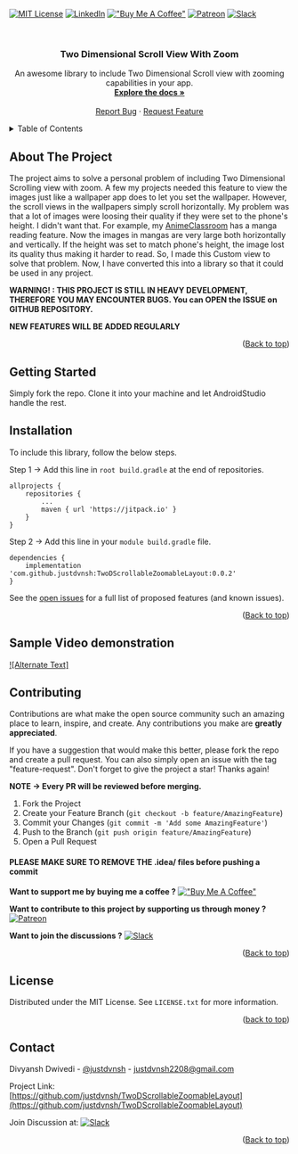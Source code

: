 <div id="top"></div>

[![MIT License][license-shield]][license-url]
[![LinkedIn][linkedin-shield]][linkedin-url]
[!["Buy Me A Coffee"](https://www.buymeacoffee.com/assets/img/custom_images/orange_img.png)](https://www.buymeacoffee.com/justdvnsh)
[![Patreon][patreon-shield]][patreon-url]
[![Slack][slack-shield]][slack-url]



<!-- PROJECT LOGO -->
<br />
<div align="center">

  <h3 align="center">Two Dimensional Scroll View With Zoom</h3>

  <p align="center">
    An awesome library to include Two Dimensional Scroll view with zooming capabilities in your app.
    <br />
    <a href="https://github.com/othneildrew/Best-README-Template"><strong>Explore the docs »</strong></a>
    <br />
    <br />
    <a href="https://github.com/justdvnsh/TwoDScrollableZoomableLayout/issues">Report Bug</a>
    ·
    <a href="https://github.com/justdvnsh/TwoDScrollableZoomableLayout/issues">Request Feature</a>
  </p>
</div>



<!-- TABLE OF CONTENTS -->
<details>
  <summary>Table of Contents</summary>
  <ol>
    <li>
      <a href="#about-the-project">About The Project</a>
    </li>
    <li>
      <a href="#getting-started">Getting Started</a>
      <ul>
        <li><a href="#prerequisites">Prerequisites</a></li>
        <li><a href="#installation">Installation</a></li>
      </ul>
    </li>
    <li><a href="#contributing">Contributing</a></li>
    <li><a href="#license">License</a></li>
    <li><a href="#contact">Contact</a></li>
  </ol>
</details>



<!-- ABOUT THE PROJECT -->
## About The Project

The project aims to solve a personal problem of including Two Dimensional Scrolling view with zoom. 
A few my projects needed this feature to view the images just like a wallpaper app does to let you set the wallpaper. 
However, the scroll views in the wallpapers simply scroll horizontally. My problem was that a lot of images were loosing their quality if they were set to the phone's height.
I didn't want that. For example, my [AnimeClassroom](https://github.com/justdvnsh/AnimeClassroom) has a manga reading feature. Now the images in mangas are very large both horizontally and vertically. If the height was set to match phone's height, the image lost its quality thus making it harder to read. 
So, I made this Custom view to solve that problem. Now, I have converted this into a library so that it could be used in any project.  

__WARNING! : THIS PROJECT IS STILL IN HEAVY DEVELOPMENT, THEREFORE YOU MAY ENCOUNTER BUGS. You can OPEN the ISSUE on GITHUB REPOSITORY.__

__NEW FEATURES WILL BE ADDED REGULARLY__ 

<p align="right">(<a href="#top">Back to top</a>)</p>

<!-- GETTING STARTED -->
## Getting Started

Simply fork the repo. Clone it into your machine and let AndroidStudio handle the rest.

<!-- Installation -->
## Installation

To include this library, follow the below steps.

Step 1 -> Add this line in  ```root build.gradle``` at the end of repositories.

```
allprojects {
    repositories {
        ...
        maven { url 'https://jitpack.io' }
    }
}
```

Step 2 -> Add this line in your ```module build.gradle``` file.

```
dependencies {
    implementation 'com.github.justdvnsh:TwoDScrollableZoomableLayout:0.0.2'
}
```


See the [open issues](https://github.com/justdvnsh/TwoDScrollableZoomableLayout/issues) for a full list of proposed features (and known issues).

<p align="right">(<a href="#top">Back to top</a>)</p>

<!-- SAMPLE -->
## Sample Video demonstration

[![Alternate Text]](https://drive.google.com/file/d/1L95IzOvjmh7dfpvyRp422-1FlAZrN0ro/view?usp=sharing)

<!-- CONTRIBUTING -->
## Contributing

Contributions are what make the open source community such an amazing place to learn, inspire, and create. Any contributions you make are **greatly appreciated**.

If you have a suggestion that would make this better, please fork the repo and create a pull request. You can also simply open an issue with the tag "feature-request".
Don't forget to give the project a star! Thanks again!

__NOTE -> Every PR will be reviewed before merging.__

1. Fork the Project
2. Create your Feature Branch (`git checkout -b feature/AmazingFeature`)
3. Commit your Changes (`git commit -m 'Add some AmazingFeature'`)
4. Push to the Branch (`git push origin feature/AmazingFeature`)
5. Open a Pull Request

#### PLEASE MAKE SURE TO REMOVE THE .idea/ files before pushing a commit

__Want to support me by buying me a coffee ?__ [!["Buy Me A Coffee"](https://www.buymeacoffee.com/assets/img/custom_images/orange_img.png)](https://www.buymeacoffee.com/justdvnsh)

__Want to contribute to this project by supporting us through money ?__ [![Patreon][patreon-shield]][patreon-url]

__Want to join the discussions ?__ [![Slack][slack-shield]][slack-url]

<p align="right">(<a href="#top">Back to top</a>)</p>

<!-- LICENSE -->
## License

Distributed under the MIT License. See `LICENSE.txt` for more information.

<p align="right">(<a href="#top">back to top</a>)</p>

<!-- CONTACT -->
## Contact

Divyansh Dwivedi - [@justdvnsh](https://linkedin.com/in/justdvnsh) - justdvnsh2208@gmail.com

Project Link: [https://github.com/justdvnsh/TwoDScrollableZoomableLayout](https://github.com/justdvnsh/TwoDScrollableZoomableLayout)

Join Discussion at: [![Slack][slack-shield]][slack-url]

<p align="right">(<a href="#top">Back to top</a>)</p>


<!-- MARKDOWN LINKS & IMAGES -->
<!-- https://www.markdownguide.org/basic-syntax/#reference-style-links -->
[contributors-shield]: https://img.shields.io/github/contributors/othneildrew/Best-README-Template.svg?style=for-the-badge
[contributors-url]: https://github.com/othneildrew/Best-README-Template/graphs/contributors
[forks-shield]: https://img.shields.io/github/forks/othneildrew/Best-README-Template.svg?style=for-the-badge
[forks-url]: https://github.com/othneildrew/Best-README-Template/network/members
[stars-shield]: https://img.shields.io/github/stars/othneildrew/Best-README-Template.svg?style=for-the-badge
[stars-url]: https://github.com/othneildrew/Best-README-Template/stargazers
[issues-shield]: https://img.shields.io/github/issues/othneildrew/Best-README-Template.svg?style=for-the-badge
[issues-url]: https://github.com/othneildrew/Best-README-Template/issues
[license-shield]: https://img.shields.io/github/license/othneildrew/Best-README-Template.svg?style=for-the-badge
[license-url]: https://github.com/othneildrew/Best-README-Template/blob/master/LICENSE.txt
[linkedin-shield]: https://img.shields.io/badge/-LinkedIn-black.svg?style=for-the-badge&logo=linkedin&colorB=555
[linkedin-url]: https://linkedin.com/in/justdvnsh
[product-screenshot]: images/screenshot.png
[patreon-shield]: https://img.shields.io/badge/Patreon-F96854?style=for-the-badge&logo=patreon&logoColor=white
[patreon-url]: https://www.patreon.com/justdvnsh
[slack-shield]: https://img.shields.io/badge/Slack-4A154B?style=for-the-badge&logo=slack&logoColor=white
[slack-url]: https://join.slack.com/t/animeclassroom/shared_invite/zt-wut0t5mp-Y4kF6OGyxLBpyNM0eU6psw
